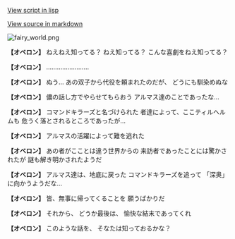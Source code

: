 [View script in lisp](../scripts/110150100.txt)

[View source in markdown](110150100.md)

![fairy_world.png](../images/backgrounds/fairy_world.png)

**【オベロン】**
ねえねえ知ってる？
ねえ知ってる？
こんな喜劇をねえ知ってる？

**【オベロン】**
……………………

**【オベロン】**
ぬう…
あの双子から代役を頼まれたのだが、
どうにも馴染めぬな

**【オベロン】**
儂の話し方でやらせてもらおう
アルマス達のことであったな…

**【オベロン】**
コマンドキラーズと名づけられた
者達によって、ここティルヘルムも
危うく落とされるところであったが…

**【オベロン】**
アルマスの活躍によって難を逃れた

**【オベロン】**
あの者がこことは違う世界からの
来訪者であったことには驚かされたが
謎も解き明かされたようだ

**【オベロン】**
アルマス達は、地底に戻った
コマンドキラーズを追って
「深奥」に向かうようだな…

**【オベロン】**
皆、無事に帰ってくることを
願うばかりだ

**【オベロン】**
それから、
どうか最後は、
愉快な結末であってくれ

**【オベロン】**
このような話を、
そなたは知っておるかな？